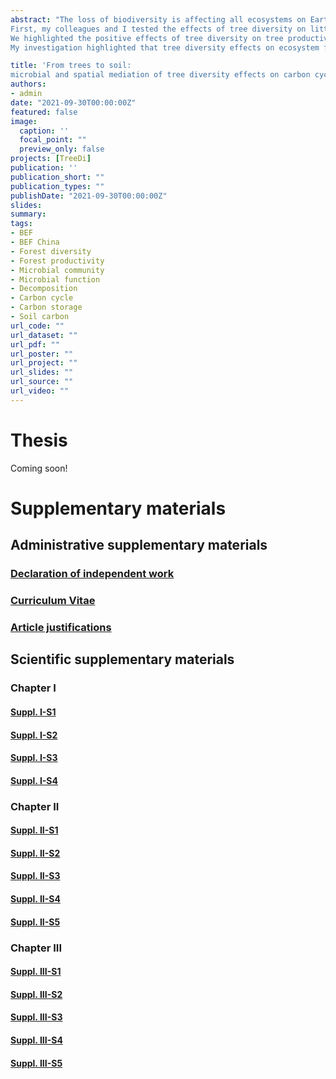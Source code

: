 ```yaml
---
abstract: "The loss of biodiversity is affecting all ecosystems on Earth, one of the greatest threats to biodiversity being climate change. Forests have been highlighted for the potential to mitigate climate change by storing carbon above- and belowground in soils. In this thesis, I studied the effects of tree diversity on carbon cycling in subtropical Chinese forests. I aimed to explore the mechanisms behind tree diversity effects on carbon cycling by focusing on microbial-based processes and the consequences of tree diversity-induced spatial heterogeneity.
First, my colleagues and I tested the effects of tree diversity on litterfall spatial patterns and the consequences for litter decomposition and quantified the importance of microbial community in decomposition processes. Second, we explored the effects of tree diversity on relationships between soil microbial facets and soil microbial functions. Third, we tested the effects of tree diversity on soil microbial biomass and carbon concentrations, and their mediation by biotic and abiotic conditions. Finally, we explored the consequences of diversifying forests for re-/afforestation initiatives and plantations to reduce atmospheric carbon levels, and the benefits of diversity for mitigating the effects of climate change on ecosystems and human well-being.
We highlighted the positive effects of tree diversity on tree productivity. By increasing the amount and diversity of litterfall, tree diversity increased litter decomposition and subsequently the assimilation of tree products into the forest soils. Our investigation has shown the key role of microbial communities for forests carbon dynamics by carrying out litter decomposition, soil heterotrophic respiration, and soil carbon stabilization. Most notably, tree diversity effects on soil microbial respiration were mainly mediated by soil microbial biomass rather than soil microbial community taxonomic or functional diversity. The effects of tree diversity on microbial biomass were mediated by biotic and abiotic conditions. Taken together, we revealed the importance of considering space to understand biodiversity-ecosystem functioning relationships. Finally, we argued that tree diversity is a promising avenue to maximize the potential of re-/afforestation projects to mitigate increasing atmospheric carbon. Moreover, we highlighted that diversifying forests in re-/afforestation initiatives can help to reduce climate change effects on ecosystems: first, by increasing resistance and resilience to extreme climatic events, and second, by buffering microclimatic conditions in natural and urban areas.
My investigation highlighted that tree diversity effects on ecosystem functioning could be explained by both mass and diversity effects on higher trophic levels and their functions. In addition, I highlighted the key role of tree diversity-induced spatial heterogeneity and the need to consider space and time in further research. Moreover, these results need to be combined with practitioner constraints to enable feasible restoration projects."

title: 'From trees to soil: 
microbial and spatial mediation of tree diversity effects on carbon cycling in subtropical Chinese forests'
authors:
- admin
date: "2021-09-30T00:00:00Z"
featured: false
image:
  caption: ''
  focal_point: ""
  preview_only: false
projects: [TreeDi]
publication: ''
publication_short: ""
publication_types: ""
publishDate: "2021-09-30T00:00:00Z"
slides: 
summary: 
tags:
- BEF
- BEF China
- Forest diversity
- Forest productivity
- Microbial community
- Microbial function
- Decomposition
- Carbon cycle
- Carbon storage
- Soil carbon
url_code: ""
url_dataset: ""
url_pdf: ""
url_poster: ""
url_project: ""
url_slides: ""
url_source: ""
url_video: ""
---
```


# Thesis

Coming soon!

# Supplementary materials

## Administrative supplementary materials 

### [Declaration of independent work](Declaration-of-independent-work.pdf)

### [Curriculum Vitae](Remy-Beugnon_CV.pdf)

### [Article justifications](Article-justifications.pdf)

## Scientific supplementary materials

### Chapter I

#### [Suppl. I-S1](Article-justifications.pdf)

#### [Suppl. I-S2](Article-justifications.pdf)

#### [Suppl. I-S3](Article-justifications.pdf)

#### [Suppl. I-S4](Article-justifications.pdf)

### Chapter II

#### [Suppl. II-S1](Article-justifications.pdf)

#### [Suppl. II-S2](Article-justifications.pdf)

#### [Suppl. II-S3](Article-justifications.pdf)

#### [Suppl. II-S4](Article-justifications.pdf)

#### [Suppl. II-S5](Article-justifications.pdf)

### Chapter III

#### [Suppl. III-S1](Article-justifications.pdf)

#### [Suppl. III-S2](Article-justifications.pdf)

#### [Suppl. III-S3](Article-justifications.pdf)

#### [Suppl. III-S4](Article-justifications.pdf)

#### [Suppl. III-S5](Article-justifications.pdf)
